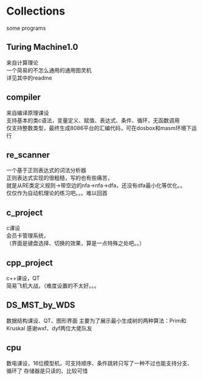 # Collections
some programs

## Turing Machine1.0  
来自计算理论  
一个简易的不怎么通用的通用图灵机  
详见其中的readme

## compiler
来自编译原理课设  
支持基本的类c语法，变量定义、赋值、表达式、条件、循环，无函数调用  
仅支持整数类型，最终生成8086平台的汇编代码，可在dosbox和masm环境下运行

## re_scanner
一个基于正则表达式的词法分析器  
正则表达式实现的很粗糙，写的也有些痛苦，  
就是从RE类定义规则->带空边的nfa->nfa->dfa，还没有dfa最小化等优化。。  
仅仅作为自动机理论的练习吧。。。难以回首

## c_project
c课设  
会员卡管理系统，  
（界面是键盘选择、切换的效果，算是一点特殊之处吧。。）

## cpp_project
c++课设，QT  
简易飞机大战，（难度设置的不太好。。。

## DS_MST_by_WDS
数据结构课设、QT、图形界面
主要为了展示最小生成树的两种算法：Prim和Kruskal
感谢wxf、dyf两位大佬队友

## cpu
数电课设，16位模型机，可支持顺序、条件跳转只写了一种不过也能支持分支、循环了
存储器是只读的、比较可惜
